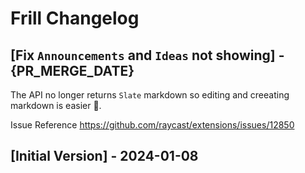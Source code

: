 # Frill Changelog

## [Fix `Announcements` and `Ideas` not showing] - {PR_MERGE_DATE}

The API no longer returns `Slate` markdown so editing and creeating markdown is easier 🚀.

Issue Reference https://github.com/raycast/extensions/issues/12850

## [Initial Version] - 2024-01-08